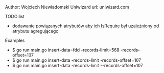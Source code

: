 
Author: Wojciech Niewiadomski Uniwizard
url: uniwizard.com


TODO list
* dodawanie powiązanych atrybutów aby ich IsRequire był uzależniony od atrybutu agregującego


Examples
* $ go run main.go insert-data=fdd -records-limit=568 -records-offset=107
* $ go run main.go insert-data -records-limit -records-offset=107
* $ go run main.go insert-data -records-limit --records-offset=107
